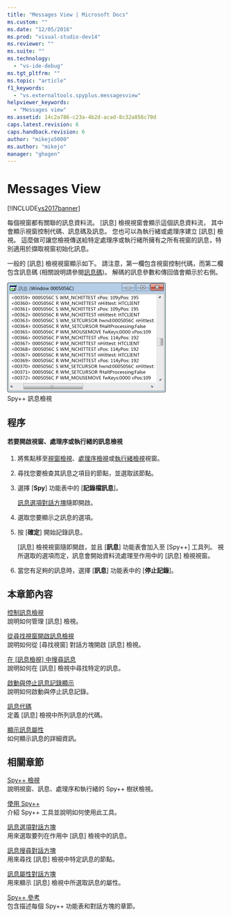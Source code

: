 ```yaml
---
title: "Messages View | Microsoft Docs"
ms.custom: ""
ms.date: "12/05/2016"
ms.prod: "visual-studio-dev14"
ms.reviewer: ""
ms.suite: ""
ms.technology: 
  - "vs-ide-debug"
ms.tgt_pltfrm: ""
ms.topic: "article"
f1_keywords: 
  - "vs.externaltools.spyplus.messagesview"
helpviewer_keywords: 
  - "Messages view"
ms.assetid: 14c2a786-c23a-4b2d-acad-8c32a856c70d
caps.latest.revision: 6
caps.handback.revision: 6
author: "mikejo5000"
ms.author: "mikejo"
manager: "ghogen"
---
```

# Messages View
[!INCLUDE[vs2017banner](../code-quality/includes/vs2017banner.md)]

每個視窗都有關聯的訊息資料流。  \[訊息\] 檢視視窗會顯示這個訊息資料流，  其中會顯示視窗控制代碼、訊息碼及訊息。  您也可以為執行緒或處理序建立 \[訊息\] 檢視。  這麼做可讓您檢視傳送給特定處理序或執行緒所擁有之所有視窗的訊息，特別適用於擷取視窗初始化訊息。  
  
 一般的 \[訊息\] 檢視視窗顯示如下。  請注意，第一欄包含視窗控制代碼，而第二欄包含訊息碼 \(相關說明請參閱[訊息碼](../debugger/message-codes.md)\)。  解碼的訊息參數和傳回值會顯示於右側。  
  
 ![Spy&#43;&#43; 訊息檢視](../debugger/media/spy--_messagesview.png "Spy\+\+\_MessagesView")  
Spy\+\+ 訊息檢視  
  
## 程序  
  
#### 若要開啟視窗、處理序或執行緒的訊息檢視  
  
1.  將焦點移至[視窗檢視](../debugger/windows-view.md)、[處理序檢視](../debugger/processes-view.md)或[執行緒檢視](../debugger/threads-view.md)視窗。  
  
2.  尋找您要檢查其訊息之項目的節點，並選取該節點。  
  
3.  選擇 \[**Spy**\] 功能表中的 \[**記錄檔訊息**\]。  
  
     [訊息選項對話方塊](../debugger/message-options-dialog-box.md)隨即開啟。  
  
4.  選取您要顯示之訊息的選項。  
  
5.  按 \[**確定**\] 開始記錄訊息。  
  
     \[訊息\] 檢視視窗隨即開啟，並且 \[**訊息**\] 功能表會加入至 \[Spy\+\+\] 工具列。  視所選取的選項而定，訊息會開始資料流處理至作用中的 \[訊息\] 檢視視窗。  
  
6.  當您有足夠的訊息時，選擇 \[**訊息**\] 功能表中的 \[**停止記錄**\]。  
  
## 本章節內容  
 [控制訊息檢視](../debugger/how-to-control-messages-view.md)  
 說明如何管理 \[訊息\] 檢視。  
  
 [從尋找視窗開啟訊息檢視](_asug_choosing_message_options)  
 說明如何從 \[尋找視窗\] 對話方塊開啟 \[訊息\] 檢視。  
  
 [在 &#91;訊息檢視&#93; 中搜尋訊息](../Topic/How%20to:%20Search%20for%20a%20Message%20in%20Messages%20View.md)  
 說明如何在 \[訊息\] 檢視中尋找特定的訊息。  
  
 [啟動與停止訊息記錄顯示](../debugger/how-to-start-and-stop-the-message-log-display.md)  
 說明如何啟動與停止訊息記錄。  
  
 [訊息代碼](../debugger/message-codes.md)  
 定義 \[訊息\] 檢視中所列訊息的代碼。  
  
 [顯示訊息屬性](../debugger/how-to-display-message-properties.md)  
 如何顯示訊息的詳細資訊。  
  
## 相關章節  
 [Spy\+\+ 檢視](../debugger/spy-increment-views.md)  
 說明視窗、訊息、處理序和執行緒的 Spy\+\+ 樹狀檢視。  
  
 [使用 Spy\+\+](../debugger/using-spy-increment.md)  
 介紹 Spy\+\+ 工具並說明如何使用此工具。  
  
 [訊息選項對話方塊](../debugger/message-options-dialog-box.md)  
 用來選取要列在作用中 \[訊息\] 檢視中的訊息。  
  
 [訊息搜尋對話方塊](../debugger/message-search-dialog-box.md)  
 用來尋找 \[訊息\] 檢視中特定訊息的節點。  
  
 [訊息屬性對話方塊](../debugger/message-properties-dialog-box.md)  
 用來顯示 \[訊息\] 檢視中所選取訊息的屬性。  
  
 [Spy\+\+ 參考](../debugger/spy-increment-reference.md)  
 包含描述每個 Spy\+\+ 功能表和對話方塊的章節。